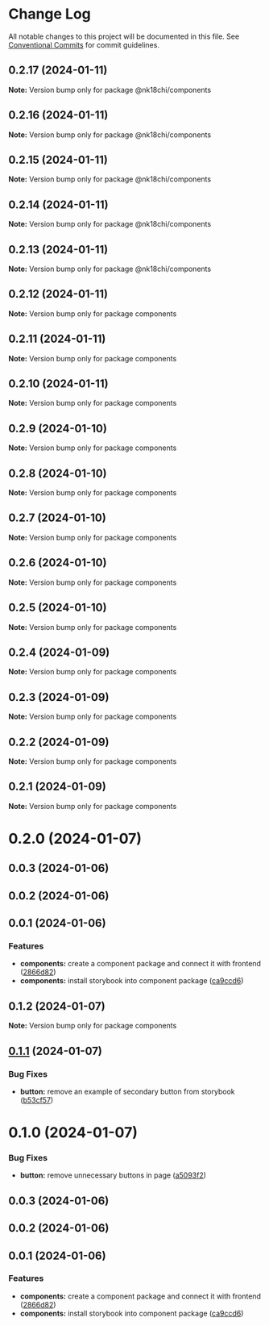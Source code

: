 # Change Log

All notable changes to this project will be documented in this file.
See [Conventional Commits](https://conventionalcommits.org) for commit guidelines.

## 0.2.17 (2024-01-11)

**Note:** Version bump only for package @nk18chi/components





## 0.2.16 (2024-01-11)

**Note:** Version bump only for package @nk18chi/components





## 0.2.15 (2024-01-11)

**Note:** Version bump only for package @nk18chi/components





## 0.2.14 (2024-01-11)

**Note:** Version bump only for package @nk18chi/components





## 0.2.13 (2024-01-11)

**Note:** Version bump only for package @nk18chi/components





## 0.2.12 (2024-01-11)

**Note:** Version bump only for package components





## 0.2.11 (2024-01-11)

**Note:** Version bump only for package components





## 0.2.10 (2024-01-11)

**Note:** Version bump only for package components





## 0.2.9 (2024-01-10)

**Note:** Version bump only for package components





## 0.2.8 (2024-01-10)

**Note:** Version bump only for package components





## 0.2.7 (2024-01-10)

**Note:** Version bump only for package components





## 0.2.6 (2024-01-10)

**Note:** Version bump only for package components





## 0.2.5 (2024-01-10)

**Note:** Version bump only for package components





## 0.2.4 (2024-01-09)

**Note:** Version bump only for package components





## 0.2.3 (2024-01-09)

**Note:** Version bump only for package components





## 0.2.2 (2024-01-09)

**Note:** Version bump only for package components





## 0.2.1 (2024-01-09)

**Note:** Version bump only for package components





# 0.2.0 (2024-01-07)



## 0.0.3 (2024-01-06)



## 0.0.2 (2024-01-06)



## 0.0.1 (2024-01-06)


### Features

* **components:** create a component package and connect it with frontend ([2866d82](https://github.com/nk18chi/lerna-playground/commit/2866d82cc4bfedd542c6ded25d8c7ac4cb7fcf93))
* **components:** install storybook into component package ([ca9ccd6](https://github.com/nk18chi/lerna-playground/commit/ca9ccd6c5251fc0a22c00127505cf79b3c5bbd23))





## 0.1.2 (2024-01-07)

**Note:** Version bump only for package components





## [0.1.1](https://github.com/nk18chi/lerna-playground/compare/components@0.1.0...components@0.1.1) (2024-01-07)


### Bug Fixes

* **button:** remove an example of secondary button from storybook ([b53cf57](https://github.com/nk18chi/lerna-playground/commit/b53cf57ae981fc396609c3a9f48ae2567640f08b))





# 0.1.0 (2024-01-07)


### Bug Fixes

* **button:** remove unnecessary buttons in page ([a5093f2](https://github.com/nk18chi/lerna-playground/commit/a5093f27db9d031f61486005c1798f21c77aba0d))



## 0.0.3 (2024-01-06)



## 0.0.2 (2024-01-06)



## 0.0.1 (2024-01-06)


### Features

* **components:** create a component package and connect it with frontend ([2866d82](https://github.com/nk18chi/lerna-playground/commit/2866d82cc4bfedd542c6ded25d8c7ac4cb7fcf93))
* **components:** install storybook into component package ([ca9ccd6](https://github.com/nk18chi/lerna-playground/commit/ca9ccd6c5251fc0a22c00127505cf79b3c5bbd23))
